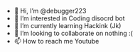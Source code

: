 - 👋 Hi, I’m @debugger223
- 👀 I’m interested in Coding disocrd bot
- 🌱 I’m currently learning Hackink (Jk)
- 💞️ I’m looking to collaborate on nothing :( 
- 📫 How to reach me Youtube

<!---
debugger223/debugger223 is a ✨ special ✨ repository because its `README.md` (this file) appears on your GitHub profile.
You can click the Preview link to take a look at your changes.
--->
